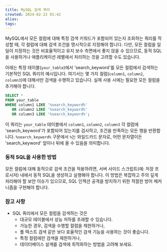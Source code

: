 ```yaml
---
title: MySQL 검색 쿼리
created: 2024-02-22 01:42
alias:
tags:
---
```

MySQL에서 모든 컬럼에 대해 특정 검색 키워드가 포함되어 있는지 조회하는 쿼리를 작성할 때, 각 컬럼에 대해 검색 조건을 명시적으로 지정해야 합니다. 
다만, 모든 컬럼을 일일이 지정하는 것은 비효율적이고 유지 보수 측면에서 좋지 않을 수 있으므로, 동적 SQL을 사용하거나 애플리케이션 레벨에서 처리하는 것을 고려할 수도 있습니다.

아래는 특정 테이블(`your_table`)에서 'search_keyword'를 모든 컬럼에서 검색하는 기본적인 SQL 쿼리의 예시입니다. 여기서는 몇 가지 컬럼(`column1`, `column2`, `column3`)에 대해서만 검색을 수행하고 있습니다. 실제 사용 시에는 필요한 모든 컬럼을 추가해야 합니다.

```sql
SELECT *
FROM your_table
WHERE column1 LIKE '%search_keyword%'
   OR column2 LIKE '%search_keyword%'
   OR column3 LIKE '%search_keyword%';
```

이 쿼리는 `your_table` 테이블에서 `column1`, `column2`, `column3` 각 컬럼에 'search_keyword'가 포함되어 있는지를 검사하고, 조건을 만족하는 모든 행을 반환합니다. `%search_keyword%` 구문에서 `%`는 와일드카드 문자로, 어떤 문자열이든 'search_keyword' 앞이나 뒤에 올 수 있음을 의미합니다.


### 동적 SQL을 사용한 방법

모든 컬럼에 대해 동적으로 검색 조건을 적용하려면, 서버 사이드 스크립트(예: 저장 프로시저) 내에서 동적 SQL을 생성하고 실행해야 합니다. 
이 방법은 복잡하고 주의 깊게 처리해야 할 보안 이슈가 있으므로, SQL 인젝션 공격을 방지하기 위한 적절한 방어 메커니즘을 구현해야 합니다.

### 참고 사항

- SQL 쿼리에서 모든 컬럼을 검색하는 것은 
	- 대규모 테이블에서 성능 저하를 초래할 수 있습니다. 
	- 가능한 경우, 검색을 수행할 컬럼을 제한하거나, 
	- 풀 텍스트 검색 같은 보다 효율적인 검색 기능을 사용하는 것이 좋습니다.
	- 특정 컬럼에만 검색을 제한하거나, 
	- 데이터베이스 설계를 검색에 최적화하는 방법을 고려해 보세요.